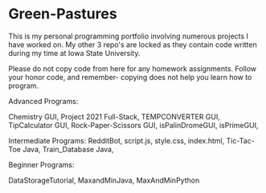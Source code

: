 # Green-Pastures

This is my personal programming portfolio involving numerous projects I have worked on. My other 3 repo's are locked as they contain code written during my time at Iowa State University.

Please do not copy code from here for any homework assignments. Follow your honor code, and remember- copying does not help you learn how to program.

Advanced Programs:

Chemistry GUI,
Project 2021 Full-Stack,
TEMPCONVERTER GUI,
TipCalculator GUI,
Rock-Paper-Scissors GUI,
isPalinDromeGUI,
isPrimeGUI,

Intermediate Programs:
RedditBot,
script.js,
style.css,
index.html,
Tic-Tac-Toe Java,
Train_Database Java,

Beginner Programs:

DataStorageTutorial,
MaxandMinJava,
MaxAndMinPython
